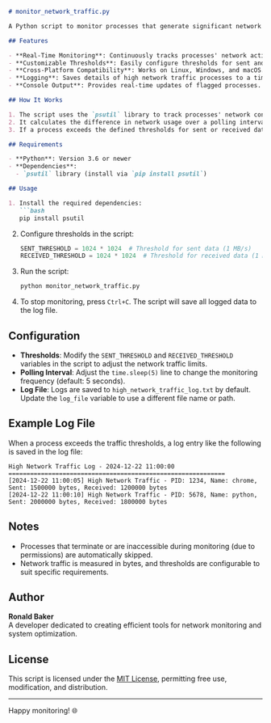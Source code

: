 ```markdown
# monitor_network_traffic.py

A Python script to monitor processes that generate significant network traffic. It logs details about processes that exceed predefined thresholds for sent and received data. This tool is useful for administrators and developers to detect unusual or high network activity.

## Features

- **Real-Time Monitoring**: Continuously tracks processes' network activity.
- **Customizable Thresholds**: Easily configure thresholds for sent and received data.
- **Cross-Platform Compatibility**: Works on Linux, Windows, and macOS.
- **Logging**: Saves details of high network traffic processes to a timestamped log file.
- **Console Output**: Provides real-time updates of flagged processes.

## How It Works

1. The script uses the `psutil` library to track processes' network connections and I/O statistics.
2. It calculates the difference in network usage over a polling interval.
3. If a process exceeds the defined thresholds for sent or received data, it logs the details (PID, name, and traffic statistics) to a file and prints them to the console.

## Requirements

- **Python**: Version 3.6 or newer
- **Dependencies**:
  - `psutil` library (install via `pip install psutil`)

## Usage

1. Install the required dependencies:
   ```bash
   pip install psutil
   ```

2. Configure thresholds in the script:
   ```python
   SENT_THRESHOLD = 1024 * 1024  # Threshold for sent data (1 MB/s)
   RECEIVED_THRESHOLD = 1024 * 1024  # Threshold for received data (1 MB/s)
   ```

3. Run the script:
   ```bash
   python monitor_network_traffic.py
   ```

4. To stop monitoring, press `Ctrl+C`. The script will save all logged data to the log file.

## Configuration

- **Thresholds**: Modify the `SENT_THRESHOLD` and `RECEIVED_THRESHOLD` variables in the script to adjust the network traffic limits.
- **Polling Interval**: Adjust the `time.sleep(5)` line to change the monitoring frequency (default: 5 seconds).
- **Log File**: Logs are saved to `high_network_traffic_log.txt` by default. Update the `log_file` variable to use a different file name or path.

## Example Log File

When a process exceeds the traffic thresholds, a log entry like the following is saved in the log file:

```
High Network Traffic Log - 2024-12-22 11:00:00
============================================================
[2024-12-22 11:00:05] High Network Traffic - PID: 1234, Name: chrome, Sent: 1500000 bytes, Received: 1200000 bytes
[2024-12-22 11:00:10] High Network Traffic - PID: 5678, Name: python, Sent: 2000000 bytes, Received: 1800000 bytes
```

## Notes

- Processes that terminate or are inaccessible during monitoring (due to permissions) are automatically skipped.
- Network traffic is measured in bytes, and thresholds are configurable to suit specific requirements.

## Author

**Ronald Baker**  
A developer dedicated to creating efficient tools for network monitoring and system optimization.

## License

This script is licensed under the [MIT License](LICENSE), permitting free use, modification, and distribution.

---

Happy monitoring! 🌐
```